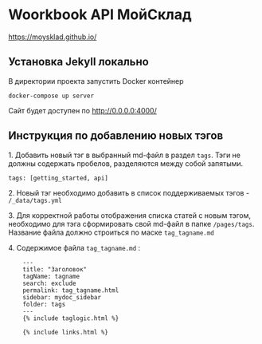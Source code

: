 # Woorkbook API МойСклад 
https://moysklad.github.io/

## Установка Jekyll локально
В директории проекта запустить Docker контейнер
```
docker-compose up server
```
Сайт будет доступен по http://0.0.0.0:4000/

## Инструкция по добавлению новых тэгов
1\. Добавить новый тэг в выбранный md-файл в раздел `tags`. Тэги не должны содержать пробелов, разделяются между собой запятыми. 
```
tags: [getting_started, api]
```

2\. Новый тэг необходимо добавить в список поддерживаемых тэгов - `/_data/tags.yml`

3\. Для корректной работы отображения списка статей с новым тэгом, необходимо для тэга сформировать свой md-файл в папке `/pages/tags`. Название файла должно строиться по маске `tag_tagname.md`

4\. Содержимое файла `tag_tagname.md` :
```
    ---
    title: "Заголовок"
    tagName: tagname
    search: exclude
    permalink: tag_tagname.html
    sidebar: mydoc_sidebar
    folder: tags
    ---
    {% include taglogic.html %}
    
    {% include links.html %}
```
